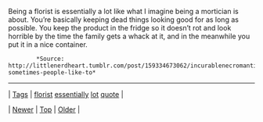 <!--
title: Being a florist is essentially a lot like what I imagine being a mortician is about. You&rsquo;re basically keeping dead things looking good for as long as possible. You keep the product in the fridge so it doesn&rsquo;t rot and look horrible by the time the family gets a whack at it, and in the meanwhile you put it in a nice container.
date: 2020-06-28T15:27:00.158Z
tags: florist, essentially, lot, quote
-->




Being a florist is essentially a lot like what I imagine being a mortician is about. You’re basically keeping dead things looking good for as long as possible. You keep the product in the fridge so it doesn’t rot and look horrible by the time the family gets a whack at it, and in the meanwhile you put it in a nice container.

            *Source: http://littlenerdheart.tumblr.com/post/159334673062/incurablenecromantic-sometimes-people-like-to*

<!--BOTTOM-POST-NAVIGATION-->
---

| [Tags](tags.md) | [florist](tag-florist.md) [essentially](tag-essentially.md) [lot](tag-lot.md) [quote](tag-quote.md) |

| [Newer](159331097404.md) | [Top](index.md) | [Older](159368185115.md) |